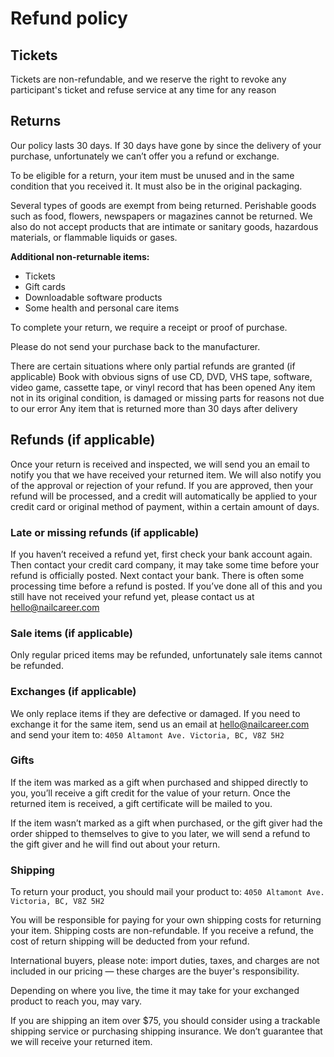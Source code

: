 
# Refund policy

## Tickets

Tickets are non-refundable, and we reserve the right to revoke any participant's ticket and refuse service at any time for any reason

## Returns

Our policy lasts 30 days. If 30 days have gone by since the delivery of your purchase, unfortunately we can’t offer you a refund or exchange.

To be eligible for a return, your item must be unused and in the same condition that you received it. It must also be in the original packaging.

Several types of goods are exempt from being returned. Perishable goods such as food, flowers, newspapers or magazines cannot be returned. We also do not accept products that are intimate or sanitary goods, hazardous materials, or flammable liquids or gases.

**Additional non-returnable items:**
- Tickets
- Gift cards
- Downloadable software products 
- Some health and personal care items 

To complete your return, we require a receipt or proof of purchase.

Please do not send your purchase back to the manufacturer.

There are certain situations where only partial refunds are granted (if applicable) 
Book with obvious signs of use 
CD, DVD, VHS tape, software, video game, cassette tape, or vinyl record that has been opened 
Any item not in its original condition, is damaged or missing parts for reasons not due to our error 
Any item that is returned more than 30 days after delivery

## Refunds (if applicable)

Once your return is received and inspected, we will send you an email to notify you that we have received your returned item. We will also notify you of the approval or rejection of your refund. 
If you are approved, then your refund will be processed, and a credit will automatically be applied to your credit card or original method of payment, within a certain amount of days.

### Late or missing refunds (if applicable)

If you haven’t received a refund yet, first check your bank account again. 
Then contact your credit card company, it may take some time before your refund is officially posted. 
Next contact your bank. There is often some processing time before a refund is posted. 
If you’ve done all of this and you still have not received your refund yet, please contact us at hello@nailcareer.com

### Sale items (if applicable)

Only regular priced items may be refunded, unfortunately sale items cannot be refunded.

### Exchanges (if applicable)

We only replace items if they are defective or damaged. If you need to exchange it for the same item, send us an email at hello@nailcareer.com and send your item to: `4050 Altamont Ave. Victoria, BC, V8Z 5H2`

### Gifts

If the item was marked as a gift when purchased and shipped directly to you, you’ll receive a gift credit for the value of your return. Once the returned item is received, a gift certificate will be mailed to you.

If the item wasn’t marked as a gift when purchased, or the gift giver had the order shipped to themselves to give to you later, we will send a refund to the gift giver and he will find out about your return.

### Shipping

To return your product, you should mail your product to: `4050 Altamont Ave. Victoria, BC, V8Z 5H2`

You will be responsible for paying for your own shipping costs for returning your item. Shipping costs are non-refundable. If you receive a refund, the cost of return shipping will be deducted from your refund.

International buyers, please note: import duties, taxes, and charges are not included in our pricing — these charges are the buyer's responsibility.

Depending on where you live, the time it may take for your exchanged product to reach you, may vary.

If you are shipping an item over $75, you should consider using a trackable shipping service or purchasing shipping insurance. We don’t guarantee that we will receive your returned item.
